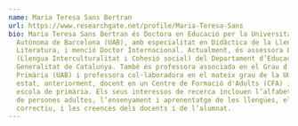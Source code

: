 ```yaml
---
name: Maria Teresa Sans Bertran
url: https://www.researchgate.net/profile/Maria-Teresa-Sans
bio: Maria Teresa Sans Bertran és Doctora en Educació per la Universitat
  Autònoma de Barcelona (UAB), amb especialitat en Didàctica de la Llengua i la
  Literatura, i menció Doctor Internacional. Actualment, és assessora LIC
  (Llengua Interculturalitat i Cohesió social) del Departament d’Educació de la
  Generalitat de Catalunya. També és professora associada en el Grau d’Educació
  Primària (UAB) i professora col·laboradora en el mateix grau de la UOC. Ha
  estat, anteriorment, docent en un Centre de Formació d'Adults (CFA) i en una
  escola de primària. Els seus interessos de recerca inclouen l’alfabetització
  de persones adultes, l’ensenyament i aprenentatge de les llengües, el feedback
  correctiu, i les creences dels docents i de l’alumnat.
---
```

